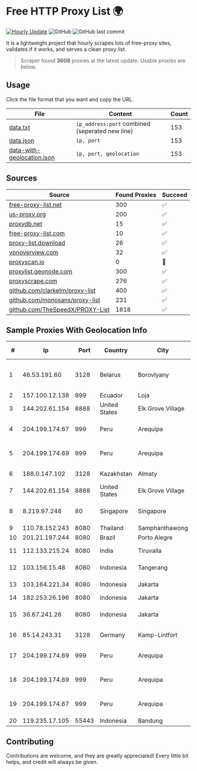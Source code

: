 
# Free HTTP Proxy List 🌍

[![Hourly Update](https://github.com/mertguvencli/http-proxy-list/actions/workflows/main.yml/badge.svg?branch=main)](https://github.com/mertguvencli/http-proxy-list/actions/workflows/main.yml)
![GitHub](https://img.shields.io/github/license/mertguvencli/http-proxy-list)
![GitHub last commit](https://img.shields.io/github/last-commit/mertguvencli/http-proxy-list)

It is a lightweight project that hourly scrapes lots of free-proxy sites, validates if it works, and serves a clean proxy list.


> Scraper found **3608** proxies at the latest update. Usable proxies are below.

## Usage

Click the file format that you want and copy the URL.


|File|Content|Count|
|----|-------|-----|
|[data.txt](https://raw.githubusercontent.com/mertguvencli/http-proxy-list/main/proxy-list/data.txt)|`ip_address:port` combined (seperated new line)|153|
|[data.json](https://raw.githubusercontent.com/mertguvencli/http-proxy-list/main/proxy-list/data.json)|`ip, port`|153|
|[data-with-geolocation.json](https://raw.githubusercontent.com/mertguvencli/http-proxy-list/main/proxy-list/data-with-geolocation.json)|`ip, port, geolocation`|153|

## Sources

|Source|Found Proxies|Succeed|
|------|-------------|-------|
|[free-proxy-list.net](https://free-proxy-list.net)|300|✅|
|[us-proxy.org](https://www.us-proxy.org)|200|✅|
|[proxydb.net](http://proxydb.net)|15|✅|
|[free-proxy-list.com](https://free-proxy-list.com/?page=&port=&type%5B%5D=http&type%5B%5D=https&up_time=0&search=Search)|10|✅|
|[proxy-list.download](https://www.proxy-list.download/HTTP)|26|✅|
|[vpnoverview.com](https://vpnoverview.com/privacy/anonymous-browsing/free-proxy-servers)|32|✅|
|[proxyscan.io](https://www.proxyscan.io)|0|🚫|
|[proxylist.geonode.com](https://proxylist.geonode.com/api/proxy-list?limit=300&page=1&sort_by=lastChecked&sort_type=desc&protocols=http,https)|300|✅|
|[proxyscrape.com](https://api.proxyscrape.com/v2/?request=displayproxies&protocol=http&timeout=10000&country=all&ssl=all&anonymity=all)|276|✅|
|[github.com/clarketm/proxy-list](https://raw.githubusercontent.com/clarketm/proxy-list/master/proxy-list-raw.txt)|400|✅|
|[github.com/monosans/proxy-list](https://raw.githubusercontent.com/monosans/proxy-list/main/proxies/http.txt)|231|✅|
|[github.com/TheSpeedX/PROXY-List](https://raw.githubusercontent.com/TheSpeedX/PROXY-List/master/http.txt)|1818|✅|


## Sample Proxies With Geolocation Info

|#|Ip|Port|Country|City|Internet Service Provider|
|-|--|----|-------|----|-------------------------|
|1|46.53.191.60|3128|Belarus|Borovlyany|FE "ALTERNATIVNAYA ZIFROVAYA SET" Minsk|
|2|157.100.12.138|999|Ecuador|Loja|Telconet S.A|
|3|144.202.61.154|8888|United States|Elk Grove Village|The Constant Company|
|4|204.199.174.67|999|Peru|Arequipa|Level 3 Communications, Inc.|
|5|204.199.174.69|999|Peru|Arequipa|Level 3 Communications, Inc.|
|6|188.0.147.102|3128|Kazakhstan|Almaty|JSC "KazTransCom"|
|7|144.202.61.154|8888|United States|Elk Grove Village|The Constant Company|
|8|8.219.97.248|80|Singapore|Singapore|Alibaba (US) Technology Co., Ltd.|
|9|110.78.152.243|8080|Thailand|Samphanthawong|CAT-BB|
|10|201.21.197.244|8080|Brazil|Porto Alegre|Claro S.A.|
|11|112.133.215.24|8080|India|Tiruvalla|RailTel Corporation of India Ltd.|
|12|103.156.15.48|8080|Indonesia|Tangerang|PT Lintas Jaringan Nusantara|
|13|103.164.221.34|8080|Indonesia|Jakarta|PT iForte Global Internet|
|14|182.253.26.196|8080|Indonesia|Jakarta|BIZNET|
|15|36.67.241.26|8080|Indonesia|Jakarta|PT. Telekomunikasi Indonesia|
|16|85.14.243.31|3128|Germany|Kamp-Lintfort|myLoc managed IT AG|
|17|204.199.174.69|999|Peru|Arequipa|Level 3 Communications, Inc.|
|18|204.199.174.69|999|Peru|Arequipa|Level 3 Communications, Inc.|
|19|204.199.174.67|999|Peru|Arequipa|Level 3 Communications, Inc.|
|20|119.235.17.105|55443|Indonesia|Bandung|PT Inet Global Indo|



## Contributing

Contributions are welcome, and they are greatly appreciated! Every
little bit helps, and credit will always be given.


